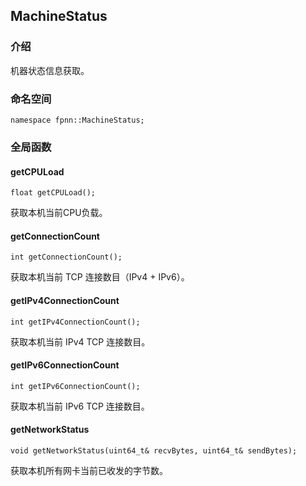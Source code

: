 ## MachineStatus

### 介绍

机器状态信息获取。

### 命名空间

	namespace fpnn::MachineStatus;

### 全局函数

#### getCPULoad

	float getCPULoad();

获取本机当前CPU负载。

#### getConnectionCount

	int getConnectionCount();

获取本机当前 TCP 连接数目（IPv4 + IPv6）。

#### getIPv4ConnectionCount

	int getIPv4ConnectionCount();

获取本机当前 IPv4 TCP 连接数目。

#### getIPv6ConnectionCount

	int getIPv6ConnectionCount();

获取本机当前 IPv6 TCP 连接数目。

#### getNetworkStatus

	void getNetworkStatus(uint64_t& recvBytes, uint64_t& sendBytes);

获取本机所有网卡当前已收发的字节数。